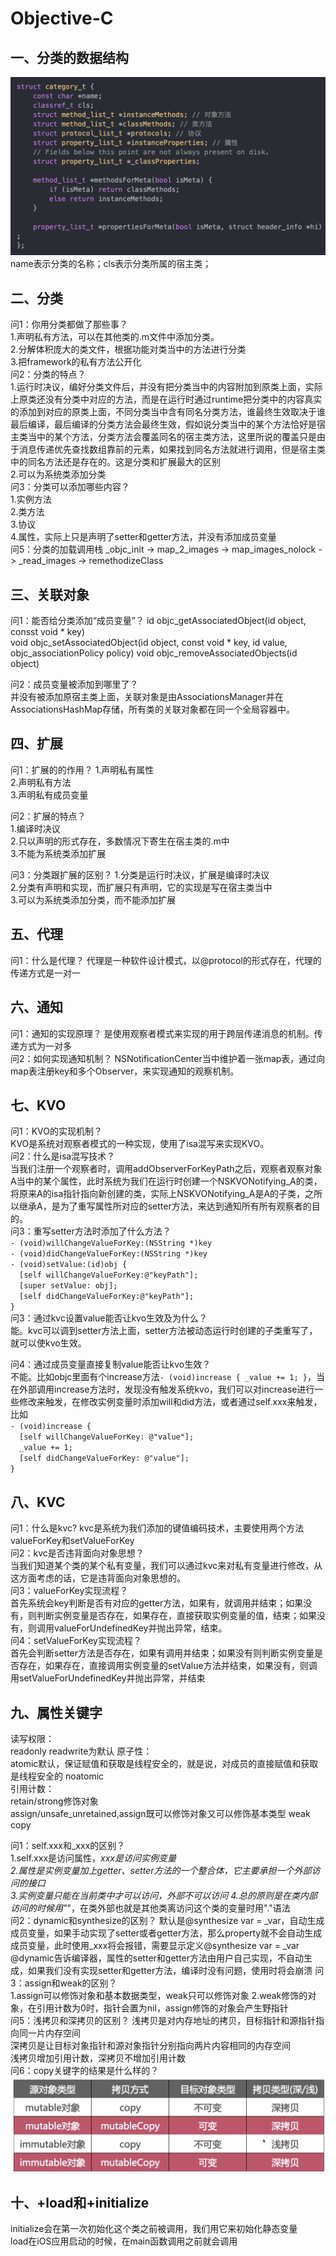 # Objective-C

## 一、分类的数据结构

![category_t](./image/category.png)  
name表示分类的名称；cls表示分类所属的宿主类；

## 二、分类

问1：你用分类都做了那些事？  
1.声明私有方法，可以在其他类的.m文件中添加分类。  
2.分解体积庞大的类文件，根据功能对类当中的方法进行分类  
3.把framework的私有方法公开化  
问2：分类的特点？  
1.运行时决议，编好分类文件后，并没有把分类当中的内容附加到原类上面，实际上原类还没有分类中对应的方法，而是在运行时通过runtime把分类中的内容真实的添加到对应的原类上面，不同分类当中含有同名分类方法，谁最终生效取决于谁最后编译，最后编译的分类方法会最终生效，假如说分类当中的某个方法恰好是宿主类当中的某个方法，分类方法会覆盖同名的宿主类方法，这里所说的覆盖只是由于消息传递优先查找数组靠前的元素，如果找到同名方法就进行调用，但是宿主类中的同名方法还是存在的。这是分类和扩展最大的区别  
2.可以为系统类添加分类  
问3：分类可以添加哪些内容？  
1.实例方法  
2.类方法  
3.协议  
4.属性，实际上只是声明了setter和getter方法，并没有添加成员变量  
问5：分类的加载调用栈
_objc_init -> map_2_images -> map_images_nolock -> _read_images -> remethodizeClass  

## 三、关联对象

问1：能否给分类添加“成员变量”？
id objc_getAssociatedObject(id object, consst void * key)  
void objc_setAssociatedObject(id object, const void * key, id value, objc_associationPolicy policy)
void objc_removeAssociatedObjects(id object)

问2：成员变量被添加到哪里了？  
并没有被添加原宿主类上面，关联对象是由AssociationsManager并在AssociationsHashMap存储，所有类的关联对象都在同一个全局容器中。  

## 四、扩展

问1：扩展的的作用？
1.声明私有属性  
2.声明私有方法  
3.声明私有成员变量

问2：扩展的特点？  
1.编译时决议  
2.只以声明的形式存在，多数情况下寄生在宿主类的.m中  
3.不能为系统类添加扩展

问3：分类跟扩展的区别？
1.分类是运行时决议，扩展是编译时决议  
2.分类有声明和实现，而扩展只有声明，它的实现是写在宿主类当中  
3.可以为系统类添加分类，而不能添加扩展

## 五、代理

问1：什么是代理？
代理是一种软件设计模式，以@protocol的形式存在，代理的传递方式是一对一

## 六、通知

问1：通知的实现原理？
是使用观察者模式来实现的用于跨层传递消息的机制。传递方式为一对多  
问2：如何实现通知机制？
NSNotificationCenter当中维护着一张map表，通过向map表注册key和多个Observer，来实现通知的观察机制。

## 七、KVO

问1：KVO的实现机制？  
KVO是系统对观察者模式的一种实现，使用了isa混写来实现KVO。  
问2：什么是isa混写技术？  
当我们注册一个观察者时，调用addObserverForKeyPath之后，观察者观察对象A当中的某个属性，此时系统为我们在运行时创建一个NSKVONotifying_A的类，将原来A的isa指针指向新创建的类，实际上NSKVONotifying_A是A的子类，之所以继承A，是为了重写属性所对应的setter方法，来达到通知所有所有观察者的目的。  
问3：重写setter方法时添加了什么方法？  
`- (void)willChangeValueForKey:(NSString *)key`  
`- (void)didChangeValueForKey:(NSString *)key`  
`- (void)setValue:(id)obj {`  
&emsp;`[self willChangeValueForKey:@"keyPath"];`  
&emsp;`[super setValue: obj];`  
&emsp;`[self didChangeValueForKey:@"keyPath"];`  
`}`  
问3：通过kvc设置value能否让kvo生效及为什么？  
能。kvc可以调到setter方法上面，setter方法被动态运行时创建的子类重写了，就可以使kvo生效。

问4：通过成员变量直接复制value能否让kvo生效？  
不能。比如objc里面有个increase方法`- (void)increase { _value += 1; }`，当在外部调用increase方法时，发现没有触发系统kvo，我们可以对increase进行一些修改来触发，在修改实例变量时添加will和did方法，或者通过self.xxx来触发，比如  
`- (void)increase {`  
&emsp;`[self willChangeValueForKey: @"value"];`  
&emsp;`_value += 1;`  
&emsp;`[self didChangeValueForKey: @"value"];`  
`}`

## 八、KVC

问1：什么是kvc?
kvc是系统为我们添加的键值编码技术，主要使用两个方法
valueForKey和setValueForKey  
问2：kvc是否违背面向对象思想？  
当我们知道某个类的某个私有变量，我们可以通过kvc来对私有变量进行修改，从这方面考虑的话，它是违背面向对象思想的。  
问3：valueForKey实现流程？  
首先系统会key判断是否有对应的getter方法，如果有，就调用并结束；如果没有，则判断实例变量是否存在，如果存在，直接获取实例变量的值，结束；如果没有，则调用valueForUndefinedKey并抛出异常，结束。  
问4：setValueForKey实现流程？  
首先会判断setter方法是否存在，如果有调用并结束；如果没有则判断实例变量是否存在，如果存在，直接调用实例变量的setValue方法并结束，如果没有，则调用setValueForUndefinedKey并抛出异常，并结束

## 九、属性关键字

读写权限：  
readonly
readwrite为默认
原子性：  
atomic默认，保证赋值和获取是线程安全的，就是说，对成员的直接赋值和获取是线程安全的
noatomic  
引用计数：  
retain/strong修饰对象  
assign/unsafe_unretained,assign既可以修饰对象又可以修饰基本类型
weak  
copy  

问1：self.xxx和_xxx的区别？  
1.self.xxx是访问属性，_xxx是访问实例变量  
2.属性是实例变量加上getter、setter方法的一个整合体，它主要承担一个外部访问的接口  
3.实例变量只能在当前类中才可以访问，外部不可以访问
4.总的原则是在类内部访问的时候用"_"，在类外部也就是其他类离访问这个类的变量时用"."语法  
问2：dynamic和synthesize的区别？
默认是@synthesize var = _var，自动生成成员变量，如果手动实现了setter或者getter方法，那么property就不会自动生成成员变量，此时使用_xxx将会报错，需要显示定义@synthesize var = _var  
@dynamic告诉编译器，属性的setter和getter方法由用户自己实现，不自动生成，如果我们没有实现setter和getter方法，编译时没有问题，使用时将会崩溃
问3：assign和weak的区别？  
1.assign可以修饰对象和基本数据类型，weak只可以修饰对象
2.weak修饰的对象，在引用计数为0时，指针会置为nil，assign修饰的对象会产生野指针  
问5：浅拷贝和深拷贝的区别？
浅拷贝是对内存地址的拷贝，目标指针和源指针指向同一片内存空间  
深拷贝是让目标对象指针和源对象指针分别指向两片内容相同的内存空间  
浅拷贝增加引用计数，深拷贝不增加引用计数  
问6：copy关键字的结果是什么样的？
![copy关键字](./image/copy关键字.png)

## 十、+load和+initialize

initialize会在第一次初始化这个类之前被调用，我们用它来初始化静态变量  
load在iOS应用启动的时候，在main函数调用之前就会调用
